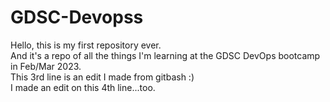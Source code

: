 # GDSC-Devopss
Hello, this is my first repository ever.</br>
And it's a repo of all the things I'm learning at the GDSC DevOps bootcamp in Feb/Mar 2023.</br>
This 3rd line is an edit I made from gitbash :)</br>
I made an edit on this 4th line...too.
